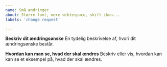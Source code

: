 ```yaml
---
name: Små ændringer
about: Større font, mere wihtespace, skift ikon...
labels: 'change request'

---
```


**Beskriv dit ændringsønske**
En tydelig beskrivelse af, hvori dit ændringsønske består.

**Hvordan kan man se, hvad der skal ændres**
Beskriv eller vis, hvordan kan kan se et eksempel på, hvad der skal ændres.
